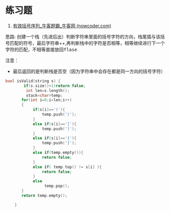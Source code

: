 # 练习题

1. [有效括号序列_牛客题霸_牛客网 (nowcoder.com)](https://www.nowcoder.com/practice/37548e94a270412c8b9fb85643c8ccc2?tpId=308&tqId=726&ru=/exam/intelligent&qru=/ta/algorithm-start/question-ranking&sourceUrl=%2Fexam%2Fintelligent%3FquestionJobId%3D10%26tagId%3D21000)

思路: 创建一个栈（先进后出）判断字符串里面的括号字符的方向，栈尾插与该括号匹配的符号，最后字符串++,再判断栈中的字符是否相等，相等继续进行下一个字符的匹配，不相等直接放回<kbd>flase</kbd>

注意：

- 最后返回的是判断栈是否空（因为字符串中会存在都是同一方向的括号字符）

```cpp
bool isValid(string s) {
        if(s.size()<1)return false;
         int len=s.length();
         stack<char>temp;
       for(int i=0;i<len;i++)
       {
            if(s[i]=='('){
                temp.push(')');
            }
            else if(s[i]=='['){
                temp.push(']');
            }
            else if(s[i]=='{'){
                temp.push('}');
            }
            else if(temp.empty()){
                return false;
            }
            else if( temp.top() != s[i] ){
                return false;
            }
            else 
                 temp.pop();
       }
       return temp.empty();

    }
```